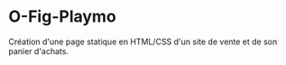 # O-Fig-Playmo

Création d'une page statique en HTML/CSS d'un site de vente et de son panier d'achats.
